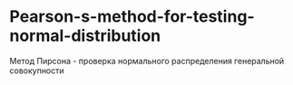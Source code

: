 # Pearson-s-method-for-testing-normal-distribution
Метод Пирсона - проверка нормального распределения генеральной совокупности

